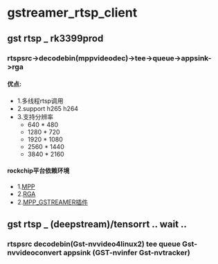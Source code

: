 # gstreamer_rtsp_client

## gst rtsp _ rk3399prod
### rtspsrc->decodebin(mppvideodec)->tee->queue->appsink->rga

#### 优点:
* 1.多线程rtsp调用
* 2.support h265 h264
* 3.支持分辨率 
    * 640 * 480
    * 1280 * 720
    * 1920 * 1080
    * 2560 * 1440
    * 3840 * 2160

#### rockchip平台依赖环境
* 1.[MPP](https://t.rock-chips.com/forum.php?mod=viewthread&tid=336&highlight=mpp)
* 2.[RGA](https://t.rock-chips.com/forum.php?mod=viewthread&tid=333&highlight=rga)
* 2.[MPP_GSTREAMER插件](https://github.com/rockchip-linux/gstreamer-rockchip)

## gst rtsp _ (deepstream)/tensorrt .. wait ..
### rtspsrc decodebin(Gst-nvvideo4linux2) tee queue Gst-nvvideoconvert appsink (GST-nvinfer Gst-nvtracker)
